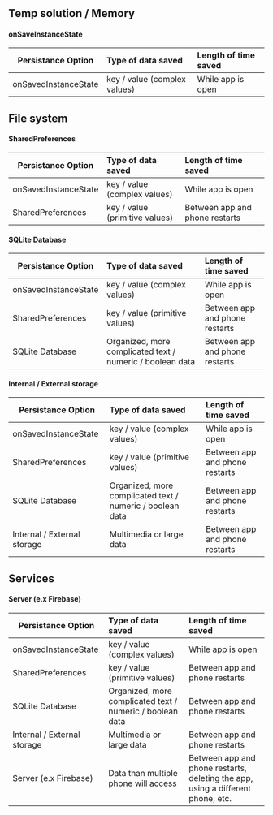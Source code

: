 # 

## Temp solution / Memory

#### onSaveInstanceState

| Persistance Option | Type of data saved | Length of time saved |
|--------------------|:-------------------|:---------------------|
| onSavedInstanceState| key / value (complex values) | While app is open | 

## File system

#### SharedPreferences

| Persistance Option | Type of data saved | Length of time saved |
|--------------------|:-------------------|:---------------------|
| onSavedInstanceState| key / value (complex values) | While app is open | 
| SharedPreferences | key / value (primitive values) | Between app and phone restarts |

#### SQLite Database

| Persistance Option | Type of data saved | Length of time saved |
|--------------------|:-------------------|:---------------------|
| onSavedInstanceState| key / value (complex values) | While app is open | 
| SharedPreferences | key / value (primitive values) | Between app and phone restarts |
| SQLite Database | Organized, more complicated text / numeric / boolean data | Between app and phone restarts |

#### Internal / External storage

| Persistance Option | Type of data saved | Length of time saved |
|--------------------|:-------------------|:---------------------|
| onSavedInstanceState| key / value (complex values) | While app is open | 
| SharedPreferences | key / value (primitive values) | Between app and phone restarts |
| SQLite Database | Organized, more complicated text / numeric / boolean data | Between app and phone restarts |
| Internal / External storage | Multimedia or large data | Between app and phone restarts | 

## Services

#### Server (e.x Firebase)

| Persistance Option | Type of data saved | Length of time saved |
|--------------------|:-------------------|:---------------------|
| onSavedInstanceState| key / value (complex values) | While app is open | 
| SharedPreferences | key / value (primitive values) | Between app and phone restarts |
| SQLite Database | Organized, more complicated text / numeric / boolean data | Between app and phone restarts |
| Internal / External storage | Multimedia or large data | Between app and phone restarts | 
| Server (e.x Firebase) | Data than multiple phone will access | Between app and phone restarts, deleting the app, using a different phone, etc. |
